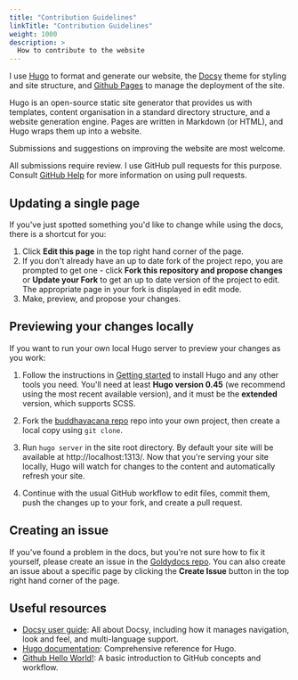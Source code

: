 ```yaml
---
title: "Contribution Guidelines"
linkTitle: "Contribution Guidelines"
weight: 1000
description: >
  How to contribute to the website
---
```


I use [Hugo](https://gohugo.io/) to format and generate our website, the
[Docsy](https://github.com/google/docsy) theme for styling and site structure,
and [Github Pages](https://pages.github.com/) to manage the deployment of the site.

Hugo is an open-source static site generator that provides us with templates,
content organisation in a standard directory structure, and a website generation
engine. Pages are written in Markdown (or HTML), and Hugo wraps them up into a website.

Submissions and suggestions on improving the website are most welcome.

All submissions require review. I
use GitHub pull requests for this purpose. Consult
[GitHub Help](https://help.github.com/articles/about-pull-requests/) for more
information on using pull requests.

## Updating a single page

If you've just spotted something you'd like to change while using the docs, there is a shortcut for you:

1. Click **Edit this page** in the top right hand corner of the page.
1. If you don't already have an up to date fork of the project repo, you are prompted to get one - click **Fork this repository and propose changes** or **Update your Fork** to get an up to date version of the project to edit. The appropriate page in your fork is displayed in edit mode.
1. Make, preview, and propose your changes.

## Previewing your changes locally

If you want to run your own local Hugo server to preview your changes as you work:

1. Follow the instructions in [Getting started](/docs/getting-started) to install Hugo and any other tools you need. You'll need at least **Hugo version 0.45** (we recommend using the most recent available version), and it must be the **extended** version, which supports SCSS.
2. Fork the [buddhavacana repo](https://github.com/ChristineTham/buddhavacana) repo into your own project, then create a local copy using `git clone`.

3. Run `hugo server` in the site root directory. By default your site will be available at http://localhost:1313/. Now that you're serving your site locally, Hugo will watch for changes to the content and automatically refresh your site.
4. Continue with the usual GitHub workflow to edit files, commit them, push the
  changes up to your fork, and create a pull request.

## Creating an issue

If you've found a problem in the docs, but you're not sure how to fix it yourself, please create an issue in the [Goldydocs repo](https://github.com/google/docsy-example/issues). You can also create an issue about a specific page by clicking the **Create Issue** button in the top right hand corner of the page.

## Useful resources

* [Docsy user guide](https://www.docsy.dev/docs/): All about Docsy, including how it manages navigation, look and feel, and multi-language support.
* [Hugo documentation](https://gohugo.io/documentation/): Comprehensive reference for Hugo.
* [Github Hello World!](https://guides.github.com/activities/hello-world/): A basic introduction to GitHub concepts and workflow.


